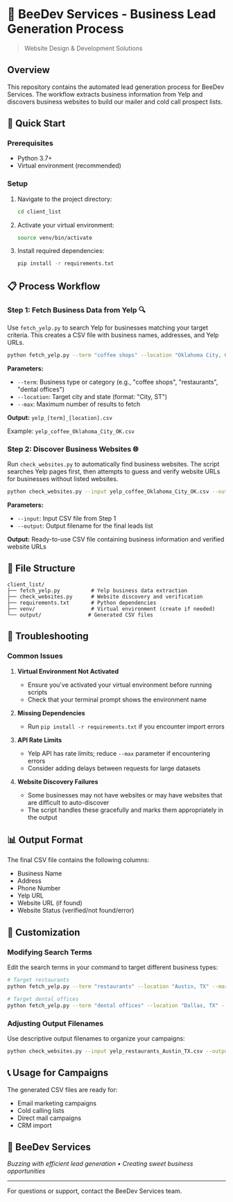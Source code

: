 # 🐝 BeeDev Services - Business Lead Generation Process

> Website Design & Development Solutions

## Overview

This repository contains the automated lead generation process for BeeDev Services. The workflow extracts business information from Yelp and discovers business websites to build our mailer and cold call prospect lists.

## 🚀 Quick Start

### Prerequisites

- Python 3.7+
- Virtual environment (recommended)

### Setup

1. Navigate to the project directory:
   ```bash
   cd client_list
   ```

2. Activate your virtual environment:
   ```bash
   source venv/bin/activate
   ```

3. Install required dependencies:
   ```bash
   pip install -r requirements.txt
   ```

## 📋 Process Workflow

### Step 1: Fetch Business Data from Yelp 🔍

Use `fetch_yelp.py` to search Yelp for businesses matching your target criteria. This creates a CSV file with business names, addresses, and Yelp URLs.

```bash
python fetch_yelp.py --term "coffee shops" --location "Oklahoma City, OK" --max 100
```

**Parameters:**
- `--term`: Business type or category (e.g., "coffee shops", "restaurants", "dental offices")
- `--location`: Target city and state (format: "City, ST")
- `--max`: Maximum number of results to fetch

**Output:** `yelp_[term]_[location].csv`

Example: `yelp_coffee_Oklahoma_City_OK.csv`

### Step 2: Discover Business Websites 🌐

Run `check_websites.py` to automatically find business websites. The script searches Yelp pages first, then attempts to guess and verify website URLs for businesses without listed websites.

```bash
python check_websites.py --input yelp_coffee_Oklahoma_City_OK.csv --output leads_coffee_ok.csv
```

**Parameters:**
- `--input`: Input CSV file from Step 1
- `--output`: Output filename for the final leads list

**Output:** Ready-to-use CSV file containing business information and verified website URLs

## 📁 File Structure

```
client_list/
├── fetch_yelp.py          # Yelp business data extraction
├── check_websites.py      # Website discovery and verification
├── requirements.txt       # Python dependencies
├── venv/                  # Virtual environment (create if needed)
└── output/               # Generated CSV files
```

## 🐛 Troubleshooting

### Common Issues

1. **Virtual Environment Not Activated**
   - Ensure you've activated your virtual environment before running scripts
   - Check that your terminal prompt shows the environment name

2. **Missing Dependencies**
   - Run `pip install -r requirements.txt` if you encounter import errors

3. **API Rate Limits**
   - Yelp API has rate limits; reduce `--max` parameter if encountering errors
   - Consider adding delays between requests for large datasets

4. **Website Discovery Failures**
   - Some businesses may not have websites or may have websites that are difficult to auto-discover
   - The script handles these gracefully and marks them appropriately in the output

## 📊 Output Format

The final CSV file contains the following columns:
- Business Name
- Address
- Phone Number
- Yelp URL
- Website URL (if found)
- Website Status (verified/not found/error)

## 🔧 Customization

### Modifying Search Terms

Edit the search terms in your command to target different business types:
```bash
# Target restaurants
python fetch_yelp.py --term "restaurants" --location "Austin, TX" --max 50

# Target dental offices  
python fetch_yelp.py --term "dental offices" --location "Dallas, TX" --max 25
```

### Adjusting Output Filenames

Use descriptive output filenames to organize your campaigns:
```bash
python check_websites.py --input yelp_restaurants_Austin_TX.csv --output leads_restaurants_austin_q1.csv
```

## 📞 Usage for Campaigns

The generated CSV files are ready for:
- Email marketing campaigns
- Cold calling lists
- Direct mail campaigns
- CRM import

## 🐝 BeeDev Services

*Buzzing with efficient lead generation • Creating sweet business opportunities*

---

For questions or support, contact the BeeDev Services team.